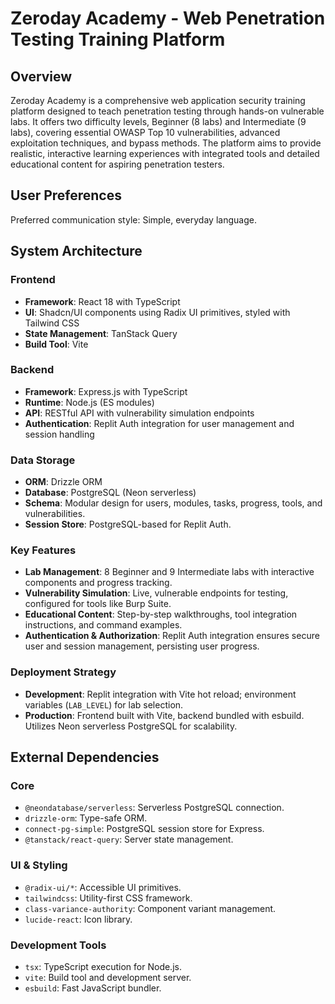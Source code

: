 # Zeroday Academy - Web Penetration Testing Training Platform

## Overview
Zeroday Academy is a comprehensive web application security training platform designed to teach penetration testing through hands-on vulnerable labs. It offers two difficulty levels, Beginner (8 labs) and Intermediate (9 labs), covering essential OWASP Top 10 vulnerabilities, advanced exploitation techniques, and bypass methods. The platform aims to provide realistic, interactive learning experiences with integrated tools and detailed educational content for aspiring penetration testers.

## User Preferences
Preferred communication style: Simple, everyday language.

## System Architecture

### Frontend
- **Framework**: React 18 with TypeScript
- **UI**: Shadcn/UI components using Radix UI primitives, styled with Tailwind CSS
- **State Management**: TanStack Query
- **Build Tool**: Vite

### Backend
- **Framework**: Express.js with TypeScript
- **Runtime**: Node.js (ES modules)
- **API**: RESTful API with vulnerability simulation endpoints
- **Authentication**: Replit Auth integration for user management and session handling

### Data Storage
- **ORM**: Drizzle ORM
- **Database**: PostgreSQL (Neon serverless)
- **Schema**: Modular design for users, modules, tasks, progress, tools, and vulnerabilities.
- **Session Store**: PostgreSQL-based for Replit Auth.

### Key Features
- **Lab Management**: 8 Beginner and 9 Intermediate labs with interactive components and progress tracking.
- **Vulnerability Simulation**: Live, vulnerable endpoints for testing, configured for tools like Burp Suite.
- **Educational Content**: Step-by-step walkthroughs, tool integration instructions, and command examples.
- **Authentication & Authorization**: Replit Auth integration ensures secure user and session management, persisting user progress.

### Deployment Strategy
- **Development**: Replit integration with Vite hot reload; environment variables (`LAB_LEVEL`) for lab selection.
- **Production**: Frontend built with Vite, backend bundled with esbuild. Utilizes Neon serverless PostgreSQL for scalability.

## External Dependencies

### Core
- `@neondatabase/serverless`: Serverless PostgreSQL connection.
- `drizzle-orm`: Type-safe ORM.
- `connect-pg-simple`: PostgreSQL session store for Express.
- `@tanstack/react-query`: Server state management.

### UI & Styling
- `@radix-ui/*`: Accessible UI primitives.
- `tailwindcss`: Utility-first CSS framework.
- `class-variance-authority`: Component variant management.
- `lucide-react`: Icon library.

### Development Tools
- `tsx`: TypeScript execution for Node.js.
- `vite`: Build tool and development server.
- `esbuild`: Fast JavaScript bundler.